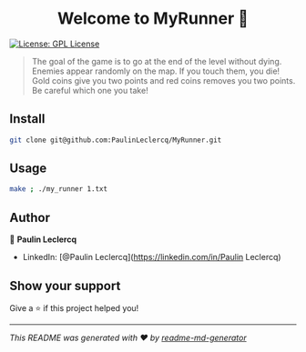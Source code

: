 <h1 align="center">Welcome to MyRunner 👋</h1>
<p>
  <a href="#" target="_blank">
    <img alt="License: GPL License" src="https://img.shields.io/badge/License-GPL License-yellow.svg" />
  </a>
</p>

> The goal of the game is to go at the end of the level without dying.
> Enemies appear randomly on the map. If you touch them, you die!
> Gold coins give you two points and red coins removes you two points. Be careful which one you take!

## Install

```sh
git clone git@github.com:PaulinLeclercq/MyRunner.git
```

## Usage

```sh
make ; ./my_runner 1.txt
```

## Author

👤 **Paulin Leclercq**

* LinkedIn: [@Paulin Leclercq](https://linkedin.com/in/Paulin Leclercq)

## Show your support

Give a ⭐️ if this project helped you!

***
_This README was generated with ❤️ by [readme-md-generator](https://github.com/kefranabg/readme-md-generator)_